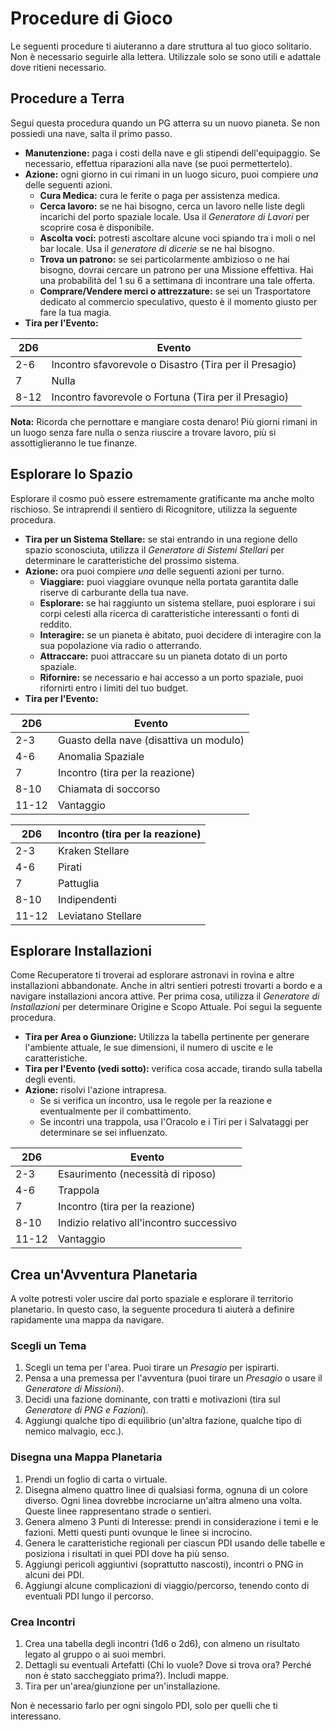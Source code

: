 # Procedure di Gioco

Le seguenti procedure ti aiuteranno a dare struttura al tuo gioco solitario. Non è necessario seguirle alla lettera. Utilizzale solo se sono utili e adattale dove ritieni necessario.

## Procedure a Terra

Segui questa procedura quando un PG atterra su un nuovo pianeta. Se non possiedi una nave, salta il primo passo.

- **Manutenzione:** paga i costi della nave e gli stipendi dell'equipaggio. Se necessario, effettua riparazioni alla nave (se puoi permettertelo).
- **Azione:** ogni giorno in cui rimani in un luogo sicuro, puoi compiere _una_ delle seguenti azioni.
  - **Cura Medica:** cura le ferite o paga per assistenza medica.
  - **Cerca lavoro:** se ne hai bisogno, cerca un lavoro nelle liste degli incarichi del porto spaziale locale. Usa il _Generatore di Lavori_ per scoprire cosa è disponibile.
  - **Ascolta voci:** potresti ascoltare alcune voci spiando tra i moli o nel bar locale. Usa il _generatore di dicerie_ se ne hai bisogno.
  - **Trova un patrono:** se sei particolarmente ambizioso o ne hai bisogno, dovrai cercare un patrono per una Missione effettiva. Hai una probabilità del 1 su 6 a settimana di incontrare una tale offerta.
  - **Comprare/Vendere merci o attrezzature:** se sei un Trasportatore dedicato al commercio speculativo, questo è il momento giusto per fare la tua magia.
- **Tira per l'Evento:**

| 2D6  | Evento                                                 |
| ---- | ------------------------------------------------------ |
| 2-6  | Incontro sfavorevole o Disastro (Tira per il Presagio) |
| 7    | Nulla                                                  |
| 8-12 | Incontro favorevole o Fortuna (Tira per il Presagio)   |

**Nota:** Ricorda che pernottare e mangiare costa denaro! Più giorni rimani in un luogo senza fare nulla o senza riuscire a trovare lavoro, più si assottiglieranno le tue finanze.

## Esplorare lo Spazio

Esplorare il cosmo può essere estremamente gratificante ma anche molto rischioso. Se intraprendi il sentiero di Ricognitore, utilizza la seguente procedura.

- **Tira per un Sistema Stellare:** se stai entrando in una regione dello spazio sconosciuta, utilizza il _Generatore di Sistemi Stellari_ per determinare le caratteristiche del prossimo sistema.
- **Azione:** ora puoi compiere _una_ delle seguenti azioni per turno.
  - **Viaggiare:** puoi viaggiare ovunque nella portata garantita dalle riserve di carburante della tua nave.
  - **Esplorare:** se hai raggiunto un sistema stellare, puoi esplorare i sui corpi celesti alla ricerca di caratteristiche interessanti o fonti di reddito.
  - **Interagire:** se un pianeta è abitato, puoi decidere di interagire con la sua popolazione via radio o atterrando.
  - **Attraccare:** puoi attraccare su un pianeta dotato di un porto spaziale.
  - **Rifornire:** se necessario e hai accesso a un porto spaziale, puoi rifornirti entro i limiti del tuo budget.
- **Tira per l'Evento:**

| 2D6   | Evento                                  |
| ----- | --------------------------------------- |
| 2-3   | Guasto della nave (disattiva un modulo) |
| 4-6   | Anomalia Spaziale                       |
| 7     | Incontro (tira per la reazione)         |
| 8-10  | Chiamata di soccorso                    |
| 11-12 | Vantaggio                               |


| 2D6   | Incontro (tira per la reazione) |
| ----- | ------------------------------- |
| 2-3   | Kraken Stellare                 |
| 4-6   | Pirati                          |
| 7     | Pattuglia                       |
| 8-10  | Indipendenti                    |
| 11-12 | Leviatano Stellare              |

## Esplorare Installazioni

Come Recuperatore ti troverai ad esplorare astronavi in rovina e altre installazioni abbandonate. Anche in altri sentieri potresti trovarti a bordo e a navigare installazioni ancora attive. Per prima cosa, utilizza il _Generatore di Installazioni_ per determinare Origine e Scopo Attuale. Poi segui la seguente procedura.

- **Tira per Area o Giunzione:** Utilizza la tabella pertinente per generare l'ambiente attuale, le sue dimensioni, il numero di uscite e le caratteristiche.
- **Tira per l'Evento (vedi sotto):** verifica cosa accade, tirando sulla tabella degli eventi.
- **Azione:** risolvi l'azione intrapresa.
  - Se si verifica un incontro, usa le regole per la reazione e eventualmente per il combattimento.
  - Se incontri una trappola, usa l'Oracolo e i Tiri per i Salvataggi per determinare se sei influenzato.

| 2D6   | Evento                                   |
| ----- | ---------------------------------------- |
| 2-3   | Esaurimento (necessità di riposo)        |
| 4-6   | Trappola                                 |
| 7     | Incontro (tira per la reazione)          |
| 8-10  | Indizio relativo all'incontro successivo |
| 11-12 | Vantaggio                                |

## Crea un'Avventura Planetaria

A volte potresti voler uscire dal porto spaziale e esplorare il territorio planetario. In questo caso, la seguente procedura ti aiuterà a definire rapidamente una mappa da navigare.

### Scegli un Tema

1. Scegli un tema per l'area. Puoi tirare un _Presagio_ per ispirarti.
2. Pensa a una premessa per l'avventura (puoi tirare un _Presagio_ o usare il _Generatore di Missioni_).
3. Decidi una fazione dominante, con tratti e motivazioni (tira sul _Generatore di PNG e Fazioni_).
4. Aggiungi qualche tipo di equilibrio (un'altra fazione, qualche tipo di nemico malvagio, ecc.).

### Disegna una Mappa Planetaria

1. Prendi un foglio di carta o virtuale.
2. Disegna almeno quattro linee di qualsiasi forma, ognuna di un colore diverso. Ogni linea dovrebbe incrociarne un'altra almeno una volta. Queste linee rappresentano strade o sentieri.
3. Genera almeno 3 Punti di Interesse: prendi in considerazione i temi e le fazioni. Metti questi punti ovunque le linee si incrocino.
4. Genera le caratteristiche regionali per ciascun PDI usando delle tabelle e posiziona i risultati in quei PDI dove ha più senso.
5. Aggiungi pericoli aggiuntivi (soprattutto nascosti), incontri o PNG in alcuni dei PDI.
6. Aggiungi alcune complicazioni di viaggio/percorso, tenendo conto di eventuali PDI lungo il percorso.

### Crea Incontri

1. Crea una tabella degli incontri (1d6 o 2d6), con almeno un risultato legato al gruppo o ai suoi membri.
2. Dettagli su eventuali Artefatti (Chi lo vuole? Dove si trova ora? Perché non è stato saccheggiato prima?). Includi mappe.
3. Tira per un'area/giunzione per un'installazione.

Non è necessario farlo per ogni singolo PDI, solo per quelli che ti interessano.

